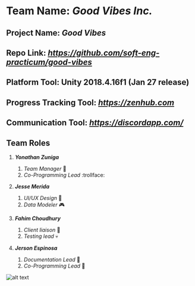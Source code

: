 # Team Name: *Good Vibes Inc.*

## Project Name: *Good Vibes*

## Repo Link: *https://github.com/soft-eng-practicum/good-vibes*

## Platform Tool: Unity 2018.4.16f1 (Jan 27 release)

## Progress Tracking Tool: *https://zenhub.com*

## Communication Tool: *https://discordapp.com/*

## Team Roles
1. _**Yonathan Zuniga**_
	1. *Team Manager* :bacon:
	2. *Co-Programming Lead* :trollface:
2. _**Jesse Merida**_
	1. *UI/UX Design* :sushi:
	2. *Data Modeler* :video_game:
3. _**Fahim Choudhury**_
	1. *Client liaison* :rabbit:
	2. *Testing lead* :skull:
	
4. _**Jerson Espinosa**_
	1. *Documentation Lead* :hear_no_evil:
	2. *Co-Programming Lead* :see_no_evil:
	

![alt text](https://cdn.discordapp.com/attachments/664843822668447754/671874986083876884/images.png "Logo Title Text 1")
